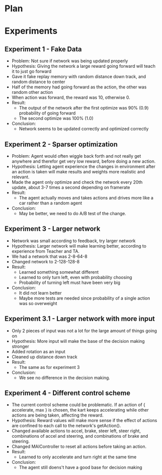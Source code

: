 # Plan



# Experiments
## Experiment 1 - Fake Data
 - Problem: Not sure if network was being updated properly
 - Hypothesis: Giving the network a large reward going forward will teach it to just go forward
 - Gave it fake replay memory with random distance down track, and random distance to center
 - Half of the memory had going forward as the action, the other was random other action
 - When action was forward, the reward was 10, otherwise 0.
 - Result:
	- The output of the network after the first optimize was 90% (0.9) probability of going forward
	- The second optimize was 100% (1.0)
 - Conclusion:
	- Network seems to be updated correctly and optimized correctly

## Experiment 2 - Sparser optimization
 - Problem: Agent would often wiggle back forth and not really get anywhere and therefor
 get very low reward, before doing a new action.
 - Hypothesis: Letting agent experience the changes in environment after an action is taken
 will make results and weights more realistic and relevant.
 - Made the agent only optimize and check the network every 20th update, about 3-7 times a second depending on framerate
 - Result:
	- The agent actually moves and takes actions and drives more like a car rather than a random agent
 - Conclusion:
	- May be better, we need to do A/B test of the change.


## Experiment 3 - Larger network
 - Network was small according to feedback, try larger network
 - Hypothesis: Larger network will make learning better, according to experience from Teacher and TA.
 - We had a network that was 2-8-64-8
 - Changed network to 2-128-128-8
 - Result:
	- Learned something somewhat different
	- Learned to only turn left, even with probability choosing
	- Probability of turning left must have been very big
 - Conclusion:
	- It did not learn better
	- Maybe more tests are needed since probability of a single action was so overweight


## Experiment 3.1 - Larger network with more input
 - Only 2 pieces of input was not a lot for the large amount of things going on
 - Hypothesis: More input will make the base of the decision making stronger
 - Added rotation as an input
 - Cleaned up distance down track
 - Result:
	- The same as for experiment 3
 - Conclusion:
	- We see no difference in the decision making.

## Experiment 4 - Different control scheme
 - The current control scheme could be problematic. If an action of { accelerate, max } is chosen, the kart keeps accelerating while other actions are being taken, affecting the reward.
 - Hypothesis: Reward values will make more sense if the effect of actions are confined to each call to the network's getAction().
 - Changed available actions to accel, brake, steer left, steer right, combinations of accel and steering, and combinations of brake and steering.
 - Changed MAIController to reset all actions before taking an action.
 - Result:
	- Learned to only accelerate and turn right at the same time
 - Conclusion:
	- The agent still doens't have a good base for decision making